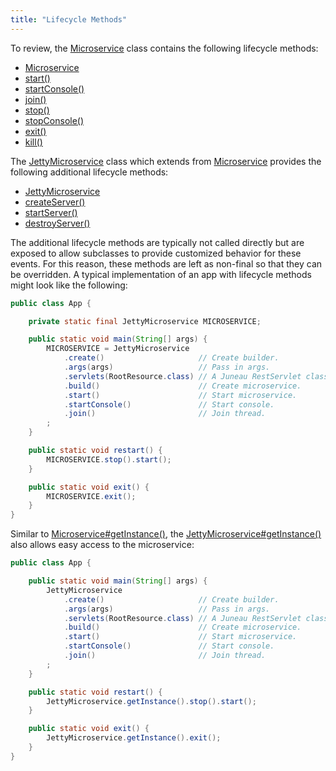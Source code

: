 ```yaml
---
title: "Lifecycle Methods"
---
```


To review, the [Microservice](../apidocs/org/apache/juneau/microservice/Microservice.html) class contains the following lifecycle methods:
- [Microservice](../apidocs/org/apache/juneau/microservice/Microservice.html)
- [start()](../apidocs/org/apache/juneau/microservice/Microservice.html#start())
- [startConsole()](../apidocs/org/apache/juneau/microservice/Microservice.html#startConsole())
- [join()](../apidocs/org/apache/juneau/microservice/Microservice.html#join())
- [stop()](../apidocs/org/apache/juneau/microservice/Microservice.html#stop())
- [stopConsole()](../apidocs/org/apache/juneau/microservice/Microservice.html#stopConsole())
- [exit()](../apidocs/org/apache/juneau/microservice/Microservice.html#exit())
- [kill()](../apidocs/org/apache/juneau/microservice/Microservice.html#kill())

The [JettyMicroservice](../apidocs/org/apache/juneau/microservice/jetty/JettyMicroservice.html) class which extends from [Microservice](../apidocs/org/apache/juneau/microservice/Microservice.html) provides the following additional lifecycle methods:
- [JettyMicroservice](../apidocs/org/apache/juneau/microservice/jetty/JettyMicroservice.html)
- [createServer()](../apidocs/org/apache/juneau/microservice/jetty/JettyMicroservice.html#createServer())
- [startServer()](../apidocs/org/apache/juneau/microservice/jetty/JettyMicroservice.html#startServer())
- [destroyServer()](../apidocs/org/apache/juneau/microservice/jetty/JettyMicroservice.html#destroyServer())

The additional lifecycle methods are typically not called directly but are exposed to allow subclasses to provide customized behavior for these events.
For this reason, these methods are left as non-final so that they can be overridden.
A typical implementation of an app with lifecycle methods might look like the following:

```java
public class App {

    private static final JettyMicroservice MICROSERVICE;

    public static void main(String[] args) {
        MICROSERVICE = JettyMicroservice
            .create()                     // Create builder.
            .args(args)                   // Pass in args.
            .servlets(RootResource.class) // A Juneau RestServlet class.
            .build()                      // Create microservice.
            .start()                      // Start microservice.
            .startConsole()               // Start console.
            .join()                       // Join thread.
        ;
    }

    public static void restart() {
        MICROSERVICE.stop().start();
    }

    public static void exit() {
        MICROSERVICE.exit();
    }
}
```


Similar to [Microservice#getInstance()](../apidocs/org/apache/juneau/microservice/Microservice.html#getInstance()), the [JettyMicroservice#getInstance()](../apidocs/org/apache/juneau/microservice/jetty/JettyMicroservice.html#getInstance()) also allows easy access to the microservice:

```java
public class App {

    public static void main(String[] args) {
        JettyMicroservice
            .create()                     // Create builder.
            .args(args)                   // Pass in args.
            .servlets(RootResource.class) // A Juneau RestServlet class.
            .build()                      // Create microservice.
            .start()                      // Start microservice.
            .startConsole()               // Start console.
            .join()                       // Join thread.
        ;
    }

    public static void restart() {
        JettyMicroservice.getInstance().stop().start();
    }

    public static void exit() {
        JettyMicroservice.getInstance().exit();
    }
}

```
